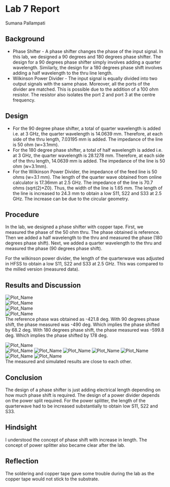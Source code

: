 # Lab 7 Report
Sumana Pallampati

## Background
* Phase Shifter - A phase shifter changes the phase of the input signal. In this lab, we designed a 90 degrees and 180 degrees phase shifter. The design for a 90 degrees phase shifter simply involves adding a quarter wavelength. Similarly, the design for a 180 degrees phase shift involves adding a half wavelength to the thru line length.
* Wilkinson Power Divider - The input signal is equally divided into two output signals with the same phase. Moreover, all the ports of the divider are matched. This is possible due to the addition of a 100 ohm resistor. The resistor also isolates the port 2 and port 3 at the centre frequency.

## Design
* For the 90 degree phase shifter, a total of quarter wavelength is added i.e. at 3 GHz, the quarter wavelength is 14.0639 mm. Therefore, at each side of the thru length, 7.03195 mm is added. The impedance of the line is 50 ohm (w=3.1mm). 
* For the 180 degree phase shifter, a total of half wavelength is added i.e. at 3 GHz, the quarter wavelength is 28.1278 mm. Therefore, at each side of the thru length, 14.0639 mm is added. The impedance of the line is 50 ohm (w=3.1mm). 
* For the Wilkinson Power Divider, the impedance of the feed line is 50 ohms (w=3.1 mm). The length of the quarter wave obtained from online calculator is 17.36mm at 2.5 GHz. The impedance of the line is 70.7 ohms (sqrt(2)*Z0). Thus, the width of the line is 1.65 mm. The length of the line is increased to 24.3 mm to obtain a low S11, S22 and S33 at 2.5 GHz. The increase can be due to the circular geometry.

## Procedure
In the lab, we designed a phase shifter with copper tape. First, we measured the phase of the 50 ohm thru. The phase obtained is reference. Then we added a half wavelength to the thru and measured the phase (180 degrees phase shift). Next, we added a quarter wavelength to the thru and measured the phase (90 degrees phase shift).

For the wilkinson power divider, the length of the quarterwave was adjusted in HFSS to obtain a low S11, S22 and S33 at 2.5 GHz. This was compared to the milled version (measured data).

## Results and Discussion
![Plot_Name](https://github.com/CourseReps/ECEN452-Spring2016/blob/master/Students/sumana-pallampati/Lab7/Phase_Shifter_S11.png)<br>
![Plot_Name](https://github.com/CourseReps/ECEN452-Spring2016/blob/master/Students/sumana-pallampati/Lab7/Phase_Shifter_S11_Phase.png)<br>
![Plot_Name](https://github.com/CourseReps/ECEN452-Spring2016/blob/master/Students/sumana-pallampati/Lab7/Phase_Shifter_S21.png)<br>
![Plot_Name](https://github.com/CourseReps/ECEN452-Spring2016/blob/master/Students/sumana-pallampati/Lab7/Phase_Shifter_S21_Phase.png)<br>
The reference phase was obtained as -421.8 deg. With 90 degrees phase shift, the phase measured was -490 deg. Which implies the phase shifted by 68.2 deg. With 180 degrees phase shift, the phase measured was -599.8 deg. Which implies the phase shifted by 178 deg.

![Plot_Name](https://github.com/CourseReps/ECEN452-Spring2016/blob/master/Students/sumana-pallampati/Lab7/S11_wilkinson.png) <br>
![Plot_Name](https://github.com/CourseReps/ECEN452-Spring2016/blob/master/Students/sumana-pallampati/Lab7/S21_wilkinson.png)
![Plot_Name](https://github.com/CourseReps/ECEN452-Spring2016/blob/master/Students/sumana-pallampati/Lab7/S22_wilkinson.png)
![Plot_Name](https://github.com/CourseReps/ECEN452-Spring2016/blob/master/Students/sumana-pallampati/Lab7/S31_wilkinson.png)
![Plot_Name](https://github.com/CourseReps/ECEN452-Spring2016/blob/master/Students/sumana-pallampati/Lab7/S32_wilkinson.png)
![Plot_Name](https://github.com/CourseReps/ECEN452-Spring2016/blob/master/Students/sumana-pallampati/Lab7/S33_wilkinson.png)
![Plot_Name](https://github.com/CourseReps/ECEN452-Spring2016/blob/master/Students/sumana-pallampati/Lab7/Wilkinson_Phase_S11_S22_S33.png)
![Plot_Name](https://github.com/CourseReps/ECEN452-Spring2016/blob/master/Students/sumana-pallampati/Lab7/Wilkinson_Phase_S21_S31_S32.png)<br>
The measured and simulated results are close to each other.

## Conclusion
The design of a phase shifter is just adding electrical length depending on how much phase shift is required. The design of a power divider depends on the power split required. For the power splitter, the length of the quarterwave had to be increased substantially to obtain low S11, S22 and S33. 

## Hindsight
I understood the concept of phase shift with increase in length. The concept of power splitter also became clear after the lab. 

## Reflection
The soldering and copper tape gave some trouble during the lab as the copper tape would not stick to the substrate.
